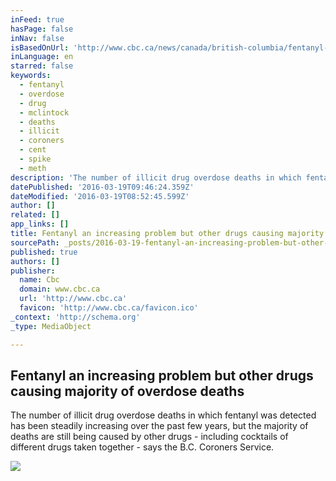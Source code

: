 ```yaml
---
inFeed: true
hasPage: false
inNav: false
isBasedOnUrl: 'http://www.cbc.ca/news/canada/british-columbia/fentanyl-an-increasing-problem-but-other-drugs-still-causing-most-overdose-deaths-1.3496213'
inLanguage: en
starred: false
keywords:
  - fentanyl
  - overdose
  - drug
  - mclintock
  - deaths
  - illicit
  - coroners
  - cent
  - spike
  - meth
description: '​The number of illicit drug overdose deaths in which fentanyl was detected has been steadily increasing over the past few years, but the majority of deaths are still being caused by other drugs - including cocktails of different drugs taken together - says the B.C. Coroners Service.'
datePublished: '2016-03-19T09:46:24.359Z'
dateModified: '2016-03-19T08:52:45.599Z'
author: []
related: []
app_links: []
title: Fentanyl an increasing problem but other drugs causing majority of overdose deaths
sourcePath: _posts/2016-03-19-fentanyl-an-increasing-problem-but-other-drugs-causing-major.md
published: true
authors: []
publisher:
  name: Cbc
  domain: www.cbc.ca
  url: 'http://www.cbc.ca'
  favicon: 'http://www.cbc.ca/favicon.ico'
_context: 'http://schema.org'
_type: MediaObject

---
```

<article style=""><h1>Fentanyl an increasing problem but other drugs causing majority of overdose deaths</h1><p>​The number of illicit drug overdose deaths in which fentanyl was detected has been steadily increasing over the past few years, but the majority of deaths are still being caused by other drugs - including cocktails of different drugs taken together - says the B.C. Coroners Service.</p><img src="http://i.cbc.ca/1.3357281.1458243273!/fileImage/httpImage/image.jpg_gen/derivatives/16x9_1180/fentanyl.jpg" /></article>